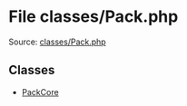 File classes/Pack.php
=========

Source: [classes/Pack.php](https://github.com/PrestaShop/PrestaShop/blob/1.6.1.1/classes/Pack.php)


Classes
-------

* [PackCore](class.PackCore.md)

